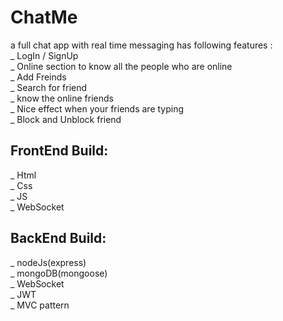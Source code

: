 # ChatMe
a full chat app with real time messaging has following features :<br />
_ LogIn / SignUp <br />
_ Online section to know all the people who are online <br />
_ Add Freinds <br />
_ Search for friend <br />
_ know the online friends <br />
_ Nice effect when your friends are typing <br />
_ Block and Unblock friend <br />

## FrontEnd Build:
_ Html <br />
_ Css <br />
_ JS <br />
_ WebSocket <br />

## BackEnd Build:
_ nodeJs(express) <br />
_ mongoDB(mongoose) <br />
_ WebSocket <br />
_ JWT <br />
_ MVC pattern
